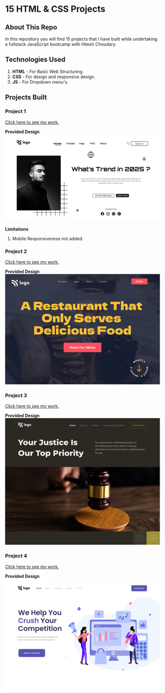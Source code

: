 # 15 HTML & CSS Projects

## About This Repo

In this repository you will find 15 projects that I have built while undertaking a fullstack JavaScript bootcamp with Hitesh Choudary.

## Technologies Used

1. **HTML** - For Basic Web Structuring.
2. **CSS** - For design and responsive design.
3. **JS** - For Dropdown menu's.

## Projects Built

### Project 1

[Click here to see my work.](https://delicate-hotteok-391b4a.netlify.app/fullstack-project-1/)

**Provided Design**
![](./Ref-Images/1.png)

**Limitations**
1. Mobile Responsiveness not added.

### Project 2

[Click here to see my work.](https://delicate-hotteok-391b4a.netlify.app/fullstack-project-2/)

**Provided Design**
![](./Ref-Images/2.png)

### Project 3

[Click here to see my work.](https://delicate-hotteok-391b4a.netlify.app/fullstack-project-3/)

**Provided Design**
![](./Ref-Images/3.png)

### Project 4

[Click here to see my work.](https://delicate-hotteok-391b4a.netlify.app/fullstack-project-4/)

**Provided Design**
![](./Ref-Images/4.png)
